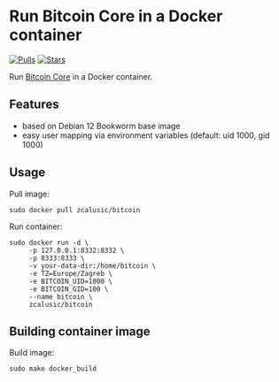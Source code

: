 # Run Bitcoin Core in a Docker container

[![Pulls](https://img.shields.io/docker/pulls/zcalusic/bitcoin.svg)](https://hub.docker.com/r/zcalusic/bitcoin/)
[![Stars](https://img.shields.io/docker/stars/zcalusic/bitcoin.svg)](https://hub.docker.com/r/zcalusic/bitcoin/)

Run [Bitcoin Core](https://bitcoincore.org/) in a Docker container.

## Features

- based on Debian 12 Bookworm base image
- easy user mapping via environment variables (default: uid 1000, gid 1000)

## Usage

Pull image:

```
sudo docker pull zcalusic/bitcoin
```

Run container:

```
sudo docker run -d \
     -p 127.0.0.1:8332:8332 \
     -p 8333:8333 \
     -v your-data-dir:/home/bitcoin \
     -e TZ=Europe/Zagreb \
     -e BITCOIN_UID=1000 \
     -e BITCOIN_GID=100 \
     --name bitcoin \
     zcalusic/bitcoin
```

## Building container image

Build image:

```
sudo make docker_build
```
